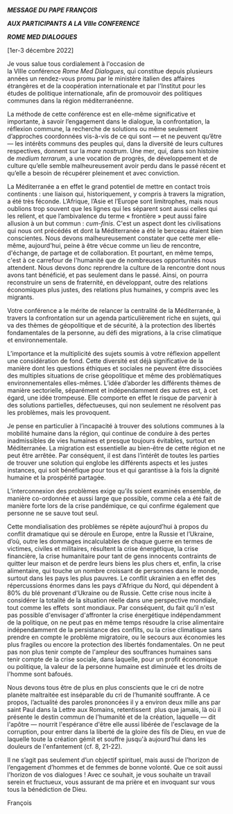 ***MESSAGE DU PAPE FRANÇOIS***

***AUX PARTICIPANTS A LA VIIIe CONFERENCE***

***ROME MED DIALOGUES***

[1er-3 décembre 2022]

Je vous salue tous cordialement à l'occasion de la VIIIe conférence *Rome Med* *Dialogues*, qui constitue depuis plusieurs années un rendez-vous promu par le ministère italien des affaires étrangères et de la coopération internationale et par l'Institut pour les études de politique internationale, afin de promouvoir des politiques communes dans la région méditerranéenne.

La méthode de cette conférence est en elle-même significative et importante, à savoir l’engagement dans le dialogue, la confrontation, la réflexion commune, la recherche de solutions ou même seulement d’approches coordonnées vis-à-vis de ce qui sont — et ne peuvent qu’être — les intérêts communs des peuples qui, dans la diversité de leurs cultures respectives, donnent sur la *mare nostrum*. Une mer, qui, dans son histoire de *medium terrarum*, a une vocation de progrès, de développement et de culture qu’elle semble malheureusement avoir perdu dans le passé récent et qu’elle a besoin de récupérer pleinement et avec conviction.

La Méditerranée a en effet le grand potentiel de mettre en contact trois continents : une liaison qui, historiquement, y compris à travers la migration, a été très féconde. L’Afrique, l’Asie et l’Europe sont limitrophes, mais nous oublions trop souvent que les lignes qui les séparent sont aussi celles qui les relient, et que l’ambivalence du terme « frontière » peut aussi faire allusion à un but commun : *cum-finis*. C'est un aspect dont les civilisations qui nous ont précédés et dont la Méditerranée a été le berceau étaient bien conscientes. Nous devons malheureusement constater que cette mer elle-même, aujourd'hui, peine à être vécue comme un lieu de rencontre, d'échange, de partage et de collaboration. Et pourtant, en même temps, c'est à ce carrefour de l'humanité que de nombreuses opportunités nous attendent. Nous devons donc reprendre la culture de la rencontre dont nous avons tant bénéficié, et pas seulement dans le passé. Ainsi, on pourra reconstruire un sens de fraternité, en développant, outre des relations économiques plus justes, des relations plus humaines, y compris avec les migrants.

Votre conférence a le mérite de relancer la centralité de la Méditerranée, à travers la confrontation sur un agenda particulièrement riche en sujets, qui va des thèmes de géopolitique et de sécurité, à la protection des libertés fondamentales de la personne, au défi des migrations, à la crise climatique et environnementale.

L’importance et la multiplicité des sujets soumis à votre réflexion appellent une considération de fond. Cette diversité est déjà significative de la manière dont les questions éthiques et sociales ne peuvent être dissociées des multiples situations de crise géopolitique et même des problématiques environnementales elles-mêmes. L’idée d’aborder les différents thèmes de manière sectorielle, séparément et indépendamment des autres est, à cet égard, une idée trompeuse. Elle comporte en effet le risque de parvenir à des solutions partielles, défectueuses, qui non seulement ne résolvent pas les problèmes, mais les provoquent.

Je pense en particulier à l’incapacité à trouver des solutions communes à la mobilité humaine dans la région, qui continue de conduire à des pertes inadmissibles de vies humaines et presque toujours évitables, surtout en Méditerranée. La migration est essentielle au bien-être de cette région et ne peut être arrêtée. Par conséquent, il est dans l’intérêt de toutes les parties de trouver une solution qui englobe les différents aspects et les justes instances, qui soit bénéfique pour tous et qui garantisse à la fois la dignité humaine et la prospérité partagée.

L’interconnexion des problèmes exige qu’ils soient examinés ensemble, de manière co-ordonnée et aussi large que possible, comme cela a été fait de manière forte lors de la crise pandémique, ce qui confirme également que personne ne se sauve tout seul.

Cette mondialisation des problèmes se répète aujourd’hui à propos du conflit dramatique qui se déroule en Europe, entre la Russie et l’Ukraine, d’où, outre les dommages incalculables de chaque guerre en termes de victimes, civiles et militaires, résultent la crise énergétique, la crise financière, la crise humanitaire pour tant de gens innocents contraints de quitter leur maison et de perdre leurs biens les plus chers et, enfin, la crise alimentaire, qui touche un nombre croissant de personnes dans le monde, surtout dans les pays les plus pauvres. Le conflit ukrainien a en effet des répercussions énormes dans les pays d'Afrique du Nord, qui dépendent à 80% du blé provenant d'Ukraine ou de Russie. Cette crise nous incite à considérer la totalité de la situation réelle dans une perspective mondiale, tout comme les effets  sont mondiaux. Par conséquent, du fait qu’il n'est pas possible d'envisager d'affronter la crise énergétique indépendamment de la politique, on ne peut pas en même temps résoudre la crise alimentaire indépendamment de la persistance des conflits, ou la crise climatique sans prendre en compte le problème migratoire, ou le secours aux économies les plus fragiles ou encore la protection des libertés fondamentales. On ne peut pas non plus tenir compte de l'ampleur des souffrances humaines sans tenir compte de la crise sociale, dans laquelle, pour un profit économique ou politique, la valeur de la personne humaine est diminuée et les droits de l'homme sont bafoués.

Nous devons tous être de plus en plus conscients que le cri de notre planète maltraitée est inséparable du cri de l’humanité souffrante. A ce propos, l’actualité des paroles prononcées il y a environ deux mille ans par saint Paul dans la Lettre aux Romains, retentissent  plus que jamais, là où il présente le destin commun de l'humanité et de la création, laquelle — dit l'apôtre — nourrit l'espérance d'être elle aussi libérée de l'esclavage de la corruption, pour entrer dans la liberté de la gloire des fils de Dieu, en vue de laquelle toute la création gémit et souffre jusqu'à aujourd’hui dans les douleurs de l'enfantement (cf. 8, 21-22).

Il ne s’agit pas seulement d’un objectif spirituel, mais aussi de l’horizon de l’engagement d’hommes et de femmes de bonne volonté. Que ce soit aussi l'horizon de vos dialogues ! Avec ce souhait, je vous souhaite un travail serein et fructueux, vous assurant de ma prière et en invoquant sur vous tous la bénédiction de Dieu.

François